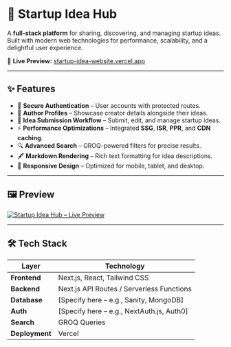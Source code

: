 # 🚀 Startup Idea Hub

A **full-stack platform** for sharing, discovering, and managing startup ideas.  
Built with modern web technologies for performance, scalability, and a delightful user experience.

🔗 **Live Preview:** [startup-idea-website.vercel.app](https://startup-idea-website.vercel.app/)

---

## ✨ Features

- 🔐 **Secure Authentication** – User accounts with protected routes.
- 👤 **Author Profiles** – Showcase creator details alongside their ideas.
- 📝 **Idea Submission Workflow** – Submit, edit, and manage startup ideas.
- ⚡ **Performance Optimizations** – Integrated **SSG**, **ISR**, **PPR**, and **CDN caching**.
- 🔍 **Advanced Search** – GROQ-powered filters for precise results.
- 🖋 **Markdown Rendering** – Rich text formatting for idea descriptions.
- 📱 **Responsive Design** – Optimized for mobile, tablet, and desktop.

---

## 🖼️ Preview
[![Startup Idea Hub – Live Preview](https://img.shields.io/badge/Live%20Preview-Click%20Here-brightgreen?style=for-the-badge)](https://startup-idea-website.vercel.app/) 

---

## 🛠️ Tech Stack

| Layer      | Technology |
|------------|------------|
| **Frontend** | Next.js, React, Tailwind CSS |
| **Backend**  | Next.js API Routes / Serverless Functions |
| **Database** | [Specify here – e.g., Sanity, MongoDB] |
| **Auth**     | [Specify here – e.g., NextAuth.js, Auth0] |
| **Search**   | GROQ Queries |
| **Deployment** | Vercel |
